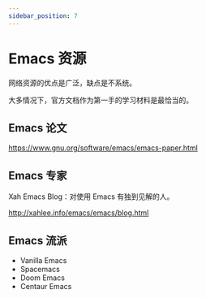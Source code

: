 ```yaml
---
sidebar_position: 7
---
```



# Emacs 资源

网络资源的优点是广泛，缺点是不系统。

大多情况下，官方文档作为第一手的学习材料是最恰当的。

## Emacs 论文

https://www.gnu.org/software/emacs/emacs-paper.html

## Emacs 专家

Xah Emacs Blog：对使用 Emacs 有独到见解的人。

http://xahlee.info/emacs/emacs/blog.html

## Emacs 流派

* Vanilla Emacs
* Spacemacs
* Doom Emacs
* Centaur Emacs

